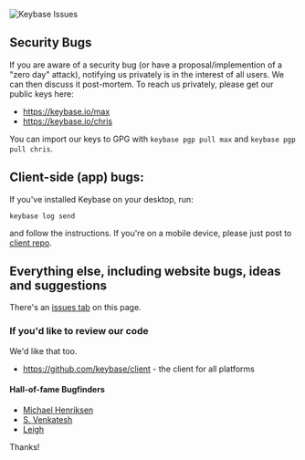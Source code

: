 ![Keybase Issues](img/robot.jpg "Keybase Issues")

## Security Bugs

If you are aware of a security bug (or have a proposal/implemention of a "zero day" attack), notifying us privately is in the interest of all users. We can then discuss it post-mortem. To reach us privately, please get our public keys here:

  - https://keybase.io/max
  - https://keybase.io/chris
  
You can import our keys to GPG with `keybase pgp pull max` and `keybase pgp pull chris`.

## Client-side (app) bugs:

If you've installed Keybase on your desktop, run:

```
keybase log send
```

and follow the instructions. If you're on a mobile device, please just post to [client repo](https://github.com/keybase/client/issues).

## Everything else, including website bugs, ideas and suggestions

There's an [issues tab](https://github.com/keybase/keybase-issues/issues) on this page.

### If you'd like to review our code

We'd like that too.

  * https://github.com/keybase/client - the client for all platforms

#### Hall-of-fame Bugfinders

  * [Michael Henriksen](https://twitter.com/michenriksen)
  * [S. Venkatesh](https://twitter.com/pranavvenkats)
  * [Leigh](https://keybase.io/lt)


Thanks!
